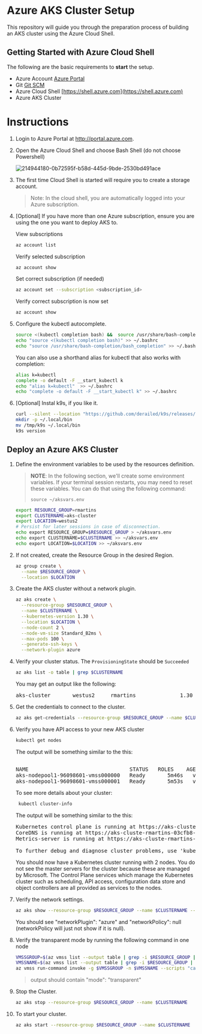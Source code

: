 # Azure AKS Cluster Setup

This repository will guide you through the preparation process of building an AKS cluster using the Azure Cloud Shell.

## Getting Started with Azure Cloud Shell

The following are the basic requirements to **start** the setup.

* Azure Account [Azure Portal](https://portal.azure.com)
* Git [Git SCM](https://git-scm.com/downloads)
* Azure Cloud Shell [https://shell.azure.com](https://shell.azure.com)
* Azure AKS Cluster 

# Instructions

1. Login to Azure Portal at http://portal.azure.com.
2. Open the Azure Cloud Shell and choose Bash Shell (do not choose Powershell)

   ![214944180-0b72595f-b58d-445d-9bde-2530bd491ace](https://github.com/user-attachments/assets/bdb8c952-7053-46f6-bd86-fdb8def3596c)

3. The first time Cloud Shell is started will require you to create a storage account.

   > Note: In the cloud shell, you are automatically logged into your Azure subscription.

4. [Optional] If you have more than one Azure subscription, ensure you are using the one you want to deploy AKS to.

   View subscriptions
   ```bash
   az account list
   ```

   Verify selected subscription
   ```bash
   az account show
   ```

   Set correct subscription (if needed)
   ```bash
   az account set --subscription <subscription_id>
   ```
   
   Verify correct subscription is now set
   ```bash
   az account show
   ```

5. Configure the kubectl autocomplete.

   ```bash
   source <(kubectl completion bash) &&  source /usr/share/bash-completion/bash_completion
   echo "source <(kubectl completion bash)" >> ~/.bashrc
   echo "source /usr/share/bash-completion/bash_completion" >> ~/.bashrc
   ```

   You can also use a shorthand alias for kubectl that also works with completion:

   ```bash
   alias k=kubectl
   complete -o default -F __start_kubectl k
   echo "alias k=kubectl"  >> ~/.bashrc
   echo "complete -o default -F __start_kubectl k" >> ~/.bashrc
   ```

6. [Optional] Instal k9s, if you like it.

   ```bash
   curl --silent --location "https://github.com/derailed/k9s/releases/download/v0.32.7/k9s_Linux_amd64.tar.gz" | tar xz -C /tmp
   mkdir -p ~/.local/bin
   mv /tmp/k9s ~/.local/bin 
   k9s version
   ```

## Deploy an Azure AKS Cluster

1. Define the environment variables to be used by the resources definition.

   > **NOTE**: In the following section, we'll create some environment variables. If your terminal session restarts, you may need to reset these variables. You can do that using the following command:
   >
   > ```console
   > source ~/aksvars.env
   > ```

   ```bash
   export RESOURCE_GROUP=rmartins
   export CLUSTERNAME=aks-cluster
   export LOCATION=westus2
   # Persist for later sessions in case of disconnection.
   echo export RESOURCE_GROUP=$RESOURCE_GROUP > ~/aksvars.env
   echo export CLUSTERNAME=$CLUSTERNAME >> ~/aksvars.env
   echo export LOCATION=$LOCATION >> ~/aksvars.env
   ```

2. If not created, create the Resource Group in the desired Region.
   
   ```bash
   az group create \
     --name $RESOURCE_GROUP \
     --location $LOCATION
   ```
   
3. Create the AKS cluster without a network plugin.
   
   ```bash
   az aks create \
     --resource-group $RESOURCE_GROUP \
     --name $CLUSTERNAME \
     --kubernetes-version 1.30 \
     --location $LOCATION \
     --node-count 2 \
     --node-vm-size Standard_B2ms \
     --max-pods 100 \
     --generate-ssh-keys \
     --network-plugin azure
   ```

4. Verify your cluster status. The `ProvisioningState` should be `Succeeded`

   ```bash
   az aks list -o table | grep $CLUSTERNAME
   ```
 
   You may get an output like the following:

   <pre>
   aks-cluster       westus2     rmartins              1.30                 1.30.7                      Succeeded            aks-cluste-rmartins-03cfb8-3lfxk7df.hcp.westus2.azmk8s.io
   </pre>

5. Get the credentials to connect to the cluster.
   
   ```bash
   az aks get-credentials --resource-group $RESOURCE_GROUP --name $CLUSTERNAME
   ```

6. Verify you have API access to your new AKS cluster

   ```bash
   kubectl get nodes
   ```

   The output will be something similar to the this:

   <pre>

   NAME                                STATUS   ROLES    AGE     VERSION
   aks-nodepool1-96098601-vmss000000   Ready    <none>   5m46s   v1.30.7
   aks-nodepool1-96098601-vmss000001   Ready    <none>   5m53s   v1.30.7
   </pre>

   To see more details about your cluster:

   ```bash
    kubectl cluster-info
   ```

   The output will be something similar to the this:
   <pre>
   Kubernetes control plane is running at https://aks-cluste-rmartins-03cfb8-3lfxk7df.hcp.westus2.azmk8s.io:443
   CoreDNS is running at https://aks-cluste-rmartins-03cfb8-3lfxk7df.hcp.westus2.azmk8s.io:443/api/v1/namespaces/kube-system/services/kube-dns:dns/proxy
   Metrics-server is running at https://aks-cluste-rmartins-03cfb8-3lfxk7df.hcp.westus2.azmk8s.io:443/api/v1/namespaces/kube-system/services/https:metrics-server:/proxy

   To further debug and diagnose cluster problems, use 'kubectl cluster-info dump'.
   </pre>

   You should now have a Kubernetes cluster running with 2 nodes. You do not see the master servers for the cluster because these are managed by Microsoft. The Control Plane services which manage the Kubernetes cluster such as scheduling, API access, configuration data store and object controllers are all provided as services to the nodes.

7. Verify the network settings.
   
   ```bash
   az aks show --resource-group $RESOURCE_GROUP --name $CLUSTERNAME --query 'networkProfile'
   ```

   You should see "networkPlugin": "azure" and "networkPolicy": null (networkPolicy will just not show if it is null).

8. Verify the transparent mode by running the following command in one node

   ```bash
   VMSSGROUP=$(az vmss list --output table | grep -i $RESOURCE_GROUP | grep -i $CLUSTERNAME | awk -F ' ' '{print $2}')
   VMSSNAME=$(az vmss list --output table | grep -i $RESOURCE_GROUP | grep -i $CLUSTERNAME | awk -F ' ' '{print $1}')
   az vmss run-command invoke -g $VMSSGROUP -n $VMSSNAME --scripts "cat /etc/cni/net.d/*" --command-id RunShellScript --instance-id 0 --query 'value[0].message' --output table
   ```
   
   > output should contain "mode": "transparent"

9. Stop the Cluster.

   ```bash
   az aks stop --resource-group $RESOURCE_GROUP --name $CLUSTERNAME
   ```

10. To start your cluster.

    ```bash
    az aks start --resource-group $RESOURCE_GROUP --name $CLUSTERNAME
    ```
